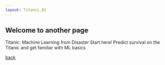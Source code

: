 ```yaml
---
layout: Titanic_02
---
```


## Welcome to another page

Titanic: Machine Learning from Disaster
Start here! Predict survival on the Titanic and get familiar with ML basics

[back](./)
